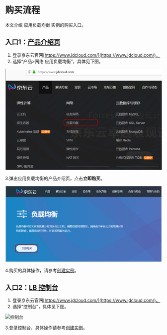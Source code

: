 # 购买流程

本文介绍 应用负载均衡 实例的购买入口。

## 入口1：[产品介绍页](https://www.jdcloud.com/products/loadbalance)
1. 登录京东云官网[https://www.jdcloud.com/](https://www.jdcloud.com/)。
2. 选择“产品>网络 应用负载均衡”，具体见下图。

![ALB](../../../../image/Networking/ALB/ALB-011.png)

3.弹出应用负载均衡的产品介绍页，点击**立即购买**。

![ALB-buy](../../../../image/Networking/ALB/ALB-012.png)

4.购买的具体操作，请参考[创建实例](../../../../documentation/Networking/ALB/Getting-Started/Create-ALB-Instance.md)。

## 入口2：[LB 控制台](https://console.jdcloud.com/host/loadBalance/list)

1. 登录京东云官网[https://www.jdcloud.com/](https://www.jdcloud.com/)。
2. 选择“控制台”，具体见下图。

![控制台](../../../../image/Networking/ALB/console-buy.png)

3.登录控制台，具体操作请参考[创建实例](../../../../documentation/Networking/ALB/Getting-Started/Create-ALB-Instance.md)。
